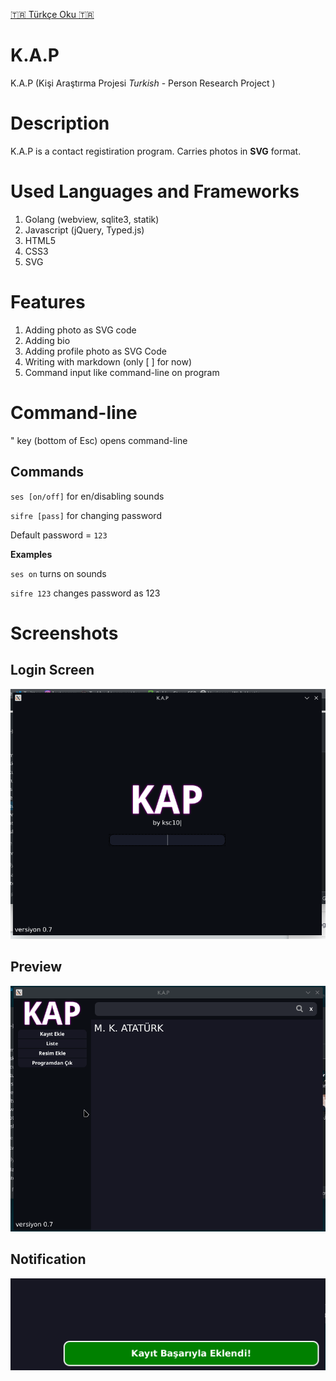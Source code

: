 [:tr: Türkçe Oku :tr:](./READMETR.md)

# K.A.P

K.A.P (Kişi Araştırma Projesi *Turkish* - Person Research Project )

# Description

K.A.P is a contact registiration program. Carries photos in **SVG** format.

# Used Languages and Frameworks

1. Golang (webview, sqlite3, statik)
2. Javascript (jQuery, Typed.js)
3. HTML5
4. CSS3
5. SVG

# Features

1. Adding photo as SVG code
2. Adding bio
3. Adding profile photo as SVG Code
4. Writing with markdown (only [ ] for now)
5. Command input like command-line on program

# Command-line

" key (bottom of Esc) opens command-line
## Commands

`ses [on/off]` for en/disabling sounds

`sifre [pass]` for changing password

Default password = `123`

**Examples**

`ses on` turns on sounds

`sifre 123` changes password as 123

# Screenshots

## Login Screen
![LoginImage](./1.png)

## Preview
![PreviewImage](./2.gif)

## Notification
![NotificationImage](./3.png)
